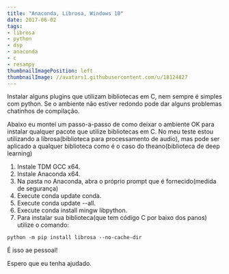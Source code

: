 ```yaml
---
title: "Anaconda, Librosa, Windows 10"
date: 2017-06-02
tags:
- librosa
- python
- dsp
- anaconda
- c
- resampy
thumbnailImagePosition: left
thumbnailImage: //avatars1.githubusercontent.com/u/18124827
---
```


Instalar alguns plugins que utilizam bibliotecas em C, nem sempre é simples com python. Se o ambiente não estiver redondo pode dar alguns problemas chatinhos de compilação.

Abaixo eu montei um passo-a-passo de como deixar o ambiente OK para instalar qualquer pacote que utilize bibliotecas em C. No meu teste estou utilizando a librosa(biblioteca para processamento de audio), mas pode ser aplicado a qualquer biblioteca como é o caso do theano(biblioteca de deep learning)

1. Instale TDM GCC x64.
2. Instale Anaconda x64.
3. Na pasta no Anaconda, abra o próprio prompt que é fornecido(medida de segurança)
4. Execute conda update conda.
5. Execute conda update --all.
6. Execute conda install mingw libpython.
6. Para instalar sua biblioteca(que tem código C por baixo dos panos) utilize o comando:
```
python -m pip install librosa --no-cache-dir
```

É isso ae pessoal!

Espero que eu tenha ajudado.